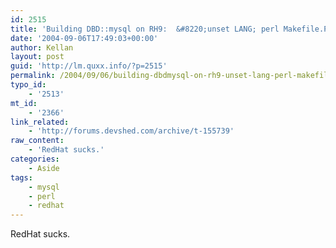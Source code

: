 ```yaml
---
id: 2515
title: 'Building DBD::mysql on RH9:  &#8220;unset LANG; perl Makefile.PL; make test; make install&#8221;'
date: '2004-09-06T17:49:03+00:00'
author: Kellan
layout: post
guid: 'http://lm.quxx.info/?p=2515'
permalink: /2004/09/06/building-dbdmysql-on-rh9-unset-lang-perl-makefilepl-make-test-make-install/
typo_id:
    - '2513'
mt_id:
    - '2366'
link_related:
    - 'http://forums.devshed.com/archive/t-155739'
raw_content:
    - 'RedHat sucks.'
categories:
    - Aside
tags:
    - mysql
    - perl
    - redhat
---
```


RedHat sucks.